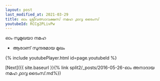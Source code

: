 ```yaml
---
layout: post
last_modified_at: 2021-03-29
title: ഓം ശ്രീവത്സാവക്ഷസ് നമഹ ൧൦൮ ടൈംസ്
youtubeId: RCCg2PLivPw
---
```

 
 
 ഓം സുമുഖയാ നമഹ 
 
 -  ആരാണ് സുന്ദരമായ മുഖം 
 
  
 
  
 
 
 
 
 
 


{% include youtubePlayer.html id=page.youtubeId %}
 
[Next]({{ site.baseurl }}{% link  split2/_posts/2016-05-26-ഓം അനാദായ നമഹ ൧൦൮ ടൈംസ്.md%})
 
